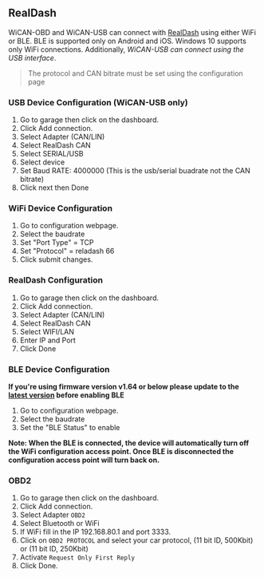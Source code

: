 ## RealDash

WiCAN-OBD and WiCAN-USB can connect with [RealDash](https://realdash.net) using either WiFi or BLE.
BLE is supported only on Android and iOS. Windows 10 supports only WiFi connections. Additionally,
_WiCAN-USB can connect using the USB interface_.

> The protocol and CAN bitrate must be set using the configuration page

### USB Device Configuration (WiCAN-USB only)

1. Go to garage then click on the dashboard.
1. Click Add connection.
1. Select Adapter (CAN/LIN)
1. Select RealDash CAN
1. Select SERIAL/USB
1. Select device
1. Set Baud RATE: 4000000 (This is the usb/serial buadrate not the CAN bitrate)
1. Click next then Done

### WiFi Device Configuration

1. Go to configuration webpage.
1. Select the baudrate
1. Set "Port Type" = TCP
1. Set "Protocol" = reladash 66
1. Click submit changes.

### RealDash Configuration

1. Go to garage then click on the dashboard.
1. Click Add connection.
1. Select Adapter (CAN/LIN)
1. Select RealDash CAN
1. Select WIFI/LAN
1. Enter IP and Port
1. Click Done

### BLE Device Configuration

**If you're using firmware version v1.64 or below please update to the [latest version](https://github.com/meatpiHQ/wican-fw/releases/) before enabling BLE**

1. Go to configuration webpage.
1. Select the baudrate
1. Set the "BLE Status" to enable

**Note: When the BLE is connected, the device will automatically turn off the WiFi configuration access point. Once BLE is disconnected the configuration access point will turn back on.**

### OBD2

1. Go to garage then click on the dashboard.
1. Click Add connection.
1. Select Adapter ``` OBD2 ```
1. Select Bluetooth or WiFi
1. If WiFi fill in the IP 192.168.80.1 and port 3333.
1. Click on ``` OBD2 PROTOCOL ``` and select your car protocol, (11 bit ID, 500Kbit) or (11 bit ID, 250Kbit)
1. Activate ``` Request Only First Reply ```
1. Click Done.
